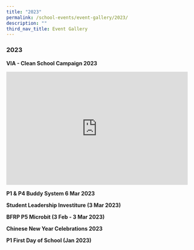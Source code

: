 ```yaml
---
title: "2023"
permalink: /school-events/event-gallery/2023/
description: ""
third_nav_title: Event Gallery
---
```

### 2023

**VIA - Clean School Campaign 2023**
<iframe src="https://docs.google.com/presentation/d/e/2PACX-1vQzPKl0c8dXFLj-tIFwuArIgrzg6Fo9lA4Y2kp2sIKcrlQDTgMrXrVeCKcD6oe6HxkiE18Ak6Y6F3QN/embed?start=false&amp;loop=false&amp;delayms=3000" frameborder="0" width="480" height="299" allowfullscreen="true"></iframe>


**P1 &amp; P4 Buddy System 6 Mar 2023**



**Student Leadership Investiture (3 Mar 2023)**



**BFRP P5 Microbit (3 Feb - 3 Mar 2023)**



**Chinese New Year Celebrations 2023**



**P1 First Day of School (Jan 2023)**